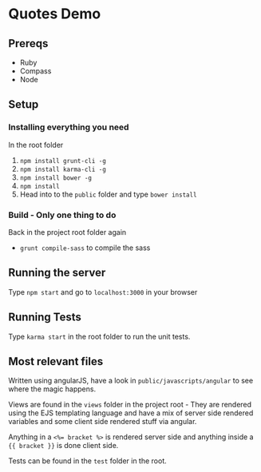# Quotes Demo

## Prereqs
* Ruby
* Compass
* Node

## Setup

### Installing everything you need

In the root folder

1. `npm install grunt-cli -g`
2. `npm install karma-cli -g`
3. `npm install bower -g`
4. `npm install`
5. Head into to the `public` folder and type `bower install`

### Build - Only one thing to do

Back in the project root folder again

* `grunt compile-sass` to compile the sass

## Running the server

Type `npm start` and go to `localhost:3000` in your browser

## Running Tests

Type `karma start` in the root folder to run the unit tests.

## Most relevant files

Written using angularJS, have a look in `public/javascripts/angular` to see where the magic happens.

Views are found in the `views` folder in the project root - They are rendered using the EJS templating language and have a mix of server side rendered variables and some client side rendered stuff via angular.

Anything in a `<%= bracket %>` is rendered server side and anything inside a `{{ bracket }}` is done client side.


Tests can be found in the `test` folder in the root.
